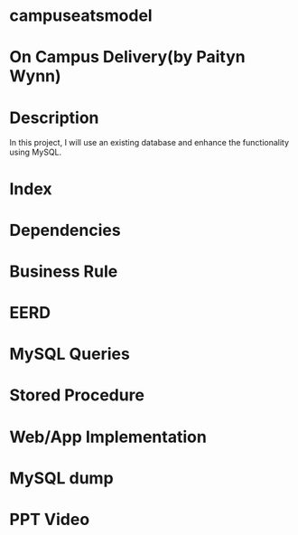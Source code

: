 # campuseatsmodel
# On Campus Delivery(by Paityn Wynn)
# Description
In this project, I will use an existing database and enhance the functionality using MySQL.
# Index
# Dependencies
# Business Rule
# EERD
# MySQL Queries
# Stored Procedure
# Web/App Implementation
# MySQL dump
# PPT Video
